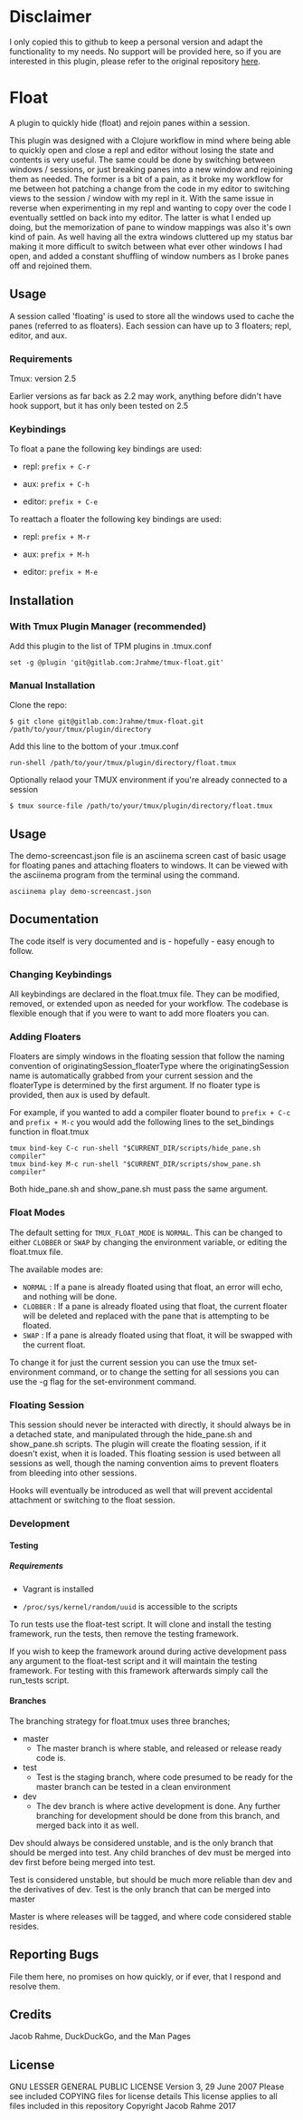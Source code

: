 # Disclaimer
I only copied this to github to keep a personal version and adapt the functionality to my needs. 
No support will be provided here, so if you are interested in this plugin, please refer to the original repository [here](https://gitlab.com/Jrahme/tmux-float).

# Float

A plugin to quickly hide (float) and rejoin panes within a session.

This plugin was designed with a Clojure workflow in mind where being able to quickly open and close a repl and editor without losing the state and contents is very useful. The same could be done by
switching between windows / sessions, or just breaking panes into a new window and rejoining them as needed. The former is a bit of a pain, as it broke my workflow for me between hot patching a change
from the code in my editor to switching views to the session / window with my repl in it. With the same issue in reverse when experimenting in my repl and wanting to copy over the code I eventually
settled on back into my editor. The latter is what I ended up doing, but the memorization of pane to window mappings was also it's own kind of pain. As well having all the extra windows cluttered up
my status bar making it more difficult to switch between what ever other windows I had open, and added a constant shuffling of window numbers as I broke panes off and rejoined them. 


## Usage

A session called 'floating' is used to store all the windows used to cache the panes (referred to as floaters). Each session can have up to 3 floaters; repl, editor, and aux.

### Requirements

Tmux: version 2.5

  Earlier versions as far back as 2.2 may work, anything before didn't have hook support, but it has only been tested on 2.5

### Keybindings

To float a pane the following key bindings are used:

 * repl: `prefix + C-r`

 * aux: `prefix + C-h`

 * editor: `prefix + C-e`

To reattach a floater the following key bindings are used:

 * repl: `prefix + M-r`

 * aux: `prefix + M-h`

 * editor: `prefix + M-e`

## Installation

### With Tmux Plugin Manager (recommended)

Add this plugin to the list of TPM plugins in .tmux.conf

```
set -g @plugin 'git@gitlab.com:Jrahme/tmux-float.git'
```

### Manual Installation

Clone the repo:

```
$ git clone git@gitlab.com:Jrahme/tmux-float.git /path/to/your/tmux/plugin/directory
```

Add this line to the bottom of your .tmux.conf 

```
run-shell /path/to/your/tmux/plugin/directory/float.tmux
```

Optionally relaod your TMUX environment if you're already connected to a session

```
$ tmux source-file /path/to/your/tmux/plugin/directory/float.tmux
```

## Usage
The demo-screencast.json file is an asciinema screen cast of basic usage for floating panes and attaching floaters to windows. It can be viewed with the asciinema program from the terminal using the 
command.

```
asciinema play demo-screencast.json
```

## Documentation

The code itself is very documented and is - hopefully - easy enough to follow.

### Changing Keybindings

All keybindings are declared in the float.tmux file. They can be modified, removed, or extended upon as needed for your workflow. The codebase is flexible enough that if you were to want to add more
floaters you can.

### Adding Floaters

Floaters are simply windows in the floating session that follow the naming convention of originatingSession_floaterType where the originatingSession name is automatically grabbed from your current
session and the floaterType is determined by the first argument. If no floater type is provided, then aux is used by default.

For example, if you wanted to add a compiler floater bound to `prefix + C-c` and `prefix + M-c` you would add the following lines to the set_bindings function in float.tmux

```
tmux bind-key C-c run-shell "$CURRENT_DIR/scripts/hide_pane.sh compiler"
tmux bind-key M-c run-shell "$CURRENT_DIR/scripts/show_pane.sh compiler"
```

Both hide_pane.sh and show_pane.sh must pass the same argument.

### Float Modes

The default setting for `TMUX_FLOAT_MODE` is `NORMAL`. This can be changed to either `CLOBBER` or `SWAP` by changing the environment variable, or editing the float.tmux file.

The available modes are:

 * `NORMAL` : If a pane is already floated using that float, an error will echo, and nothing will be done.
 * `CLOBBER` : If a pane is already floated using that float, the current floater will be deleted and replaced with the pane that is attempting to be floated.
 * `SWAP` : If a pane is already floated using that float, it will be swapped with the current float.

To change it for just the current session you can use the tmux set-environment command, or to change the setting for all sessions you can use the -g flag for the set-environment command.

### Floating Session

This session should never be interacted with directly, it should always be in a detached state, and manipulated through the hide_pane.sh and show_pane.sh scripts. The plugin will create the
floating session, if it doesn't exist, when it is loaded. This floating session is used between all sessions as well, though the naming convention aims to prevent floaters from bleeding into other
sessions. 

Hooks will eventually be introduced as well that will prevent accidental attachment or switching to the float session. 

### Development

#### Testing

##### Requirements

  * Vagrant is installed

  * `/proc/sys/kernel/random/uuid` is accessible to the scripts

To run tests use the float-test script. It will clone and install the testing framework, run the tests, then remove the testing framework.

If you wish to keep the framework around during active development pass any argument to the float-test script and it will maintain the testing framework.
For testing with this framework afterwards simply call the run_tests script.

#### Branches

The branching strategy for float.tmux uses three branches;
  * master
  	* The master branch is where stable, and released or release ready code is.
  * test
  	* Test is the staging branch, where code presumed to be ready for the master branch can be tested in a clean environment
  * dev
  	* The dev branch is where active development is done. Any further branching for development should be done from this branch, and merged back into it as well.

Dev should always be considered unstable, and is the only branch that should be merged into test. Any child branches of dev must be merged into dev first before being merged into test.

Test is considered unstable, but should be much more reliable than dev and the derivatives of dev. Test is the only branch that can be merged into master

Master is where releases will be tagged, and where code considered stable resides. 


## Reporting Bugs

File them here, no promises on how quickly, or if ever, that I respond and resolve them.

## Credits

Jacob Rahme, DuckDuckGo, and the Man Pages

## License
GNU LESSER GENERAL PUBLIC LICENSE
Version 3, 29 June 2007
Please see included COPYING files for license details
This license applies to all files included in this repository
Copyright Jacob Rahme 2017
